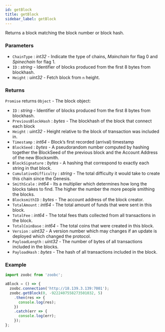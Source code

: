 ```yaml
---
id: getBlock
title: getBlock
sidebar_label: getBlock
---
```


Returns a block matching the block number or block hash.

### Parameters

* `ChainType` : _int32_ - Indicate the type of chains, _Mainchain_ for flag 0 and _Spinechain_ for flag 1.
* `ID` : _string_ - Identifier of blocks produced from the first 8 bytes from blockhash.
* `Height` : _uint32_ - Fetch block from `n` height.

### Returns

`Promise` returns `Object` - The block object:

  - `ID` : _string_ - Identifier of blocks produced from the first 8 bytes from blockhash.
  - `PreviousBlockHash` : _bytes_ - The blockhash of the block that connect each block
  - `Height` : _uint32_ - Height relative to the block of transaction was included in.
  - `Timestamp` : _int64_ - Block’s first recorded (arrival) timestamp
  - `BlockSeed` : _bytes_ - A pseudorandom number computed by hashing together the BlockSeed of the previous block and the Account Address of the new Blocksmith.
  - `BlockSignature` : _bytes_ - A hashing that correspond to exactly each string in that block.
  - `CumulativeDifficulty` : _string_ - The total difficulty it would take to create this chain since the Genesis.
  - `SmithScale` : _int64_ - Its a multiplier which determines how long the blocks takes to find. The higher the number the more people smithing the blocks.
  - `BlocksmithID` : _bytes_ - The account address of the block creator.
  - `TotalAmount` : _int64_ - The total amount of funds that were sent in this block.
  - `TotalFee` : _int64_ - The total fees thats collected from all transactions in the block.
  - `TotalCoinBase` : _int64_ - The total coins that were created in this block.
  - `Version` : _uint32_ - A version number which may changes if an update is deployed which changed the protocol.
  - `PayloadLength` : _uint32_ - The number of bytes of all transactions included in the blocks.
  - `PayloadHash` : _bytes_ - The hash of all transactions included in the block.

### Example

```javascript
import zoobc from 'zoobc';

aBlock = () => {
  zoobc.connection('http://18.139.3.139:7001');
  zoobc.getBlock(0, -9222407558273501032, 5)
    .then(res => {
      console.log(res);
    })
    .catch(err => {
      console.log(err);
    });
};
```